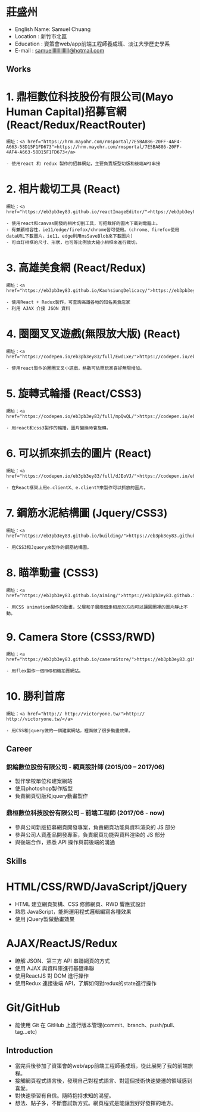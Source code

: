 # 莊盛州

* English Name: Samuel Chuang
* Location : 新竹市北區
* Education : 資策會web/app前端工程師養成班、淡江大學歷史學系
* E-mail : samuellllllllllllll@hotmail.com



## Works

# 1.  鼎桓數位科技股份有限公司(Mayo Human Capital)招募官網 (React/Redux/ReactRouter)

    網址：<a href="https://hrm.mayohr.com/rmsportal/7E5BA886-20FF-4AF4-A663-58D15F1FD673">https://hrm.mayohr.com/rmsportal/7E5BA886-20FF-4AF4-A663-58D15F1FD673</a>

    - 使用react 和 redux 製作的招募網站，主要負責版型切版和後端API串接

# 2.  相片裁切工具 (React)

    網址：<a href="https://eb3pb3ey83.github.io/reactImageEditor/">https://eb3pb3ey83.github.io/reactImageEditor/</a>

    - 使用react和canvas開發的相片切割工具，可把裁好的圖片下載到電腦上。
    - 有兼顧相容性，ie11/edge/firefox/chrome皆可使用。(chrome、firefox使用dataURL下載圖片，ie11、edge則用msSaveBlob來下載圖片)
    - 可自訂相框的尺寸、形狀，也可等比例放大縮小相框來進行裁切。
    
# 3.  高雄美食網 (React/Redux)

    網址：<a href="https://eb3pb3ey83.github.io/KaohsiungDelicacy/">https://eb3pb3ey83.github.io/KaohsiungDelicacy/</a>

    - 使用React + Redux製作，可查詢高雄各地的知名美食店家
    - 利用 AJAX 介接 JSON 資料
    
# 4.  圈圈叉叉遊戲(無限放大版)  (React)

    網址：<a href="https://codepen.io/eb3pb3ey83/full/EwdLxe/">https://codepen.io/eb3pb3ey83/full/EwdLxe/</a>

    - 使用react製作的圈圈叉叉小遊戲，格數可依照玩家喜好無限增加。

# 5.  旋轉式輪播 (React/CSS3)

    網址：<a href="https://codepen.io/eb3pb3ey83/full/mpQwQL/">https://codepen.io/eb3pb3ey83/full/mpQwQL/</a>

    - 用react和css3製作的輪播，圖片變換時會旋轉。

# 6.  可以抓來抓去的圖片 (React)

    網址：<a href="https://codepen.io/eb3pb3ey83/full/dJEoVJ/">https://codepen.io/eb3pb3ey83/full/dJEoVJ/</a>

    - 在React框架上用e.clientX、e.clientY來製作可以抓放的圖片。

# 7.  鋼筋水泥結構圖 (Jquery/CSS3)

    網址：<a href="https://eb3pb3ey83.github.io/building/">https://eb3pb3ey83.github.io/building/</a>
    
    - 用CSS3和Jquery來製作的鋼筋結構圖。

# 8.  瞄準動畫 (CSS3)

    網址：<a href="https://eb3pb3ey83.github.io/aiming/">https://eb3pb3ey83.github.io/aiming/</a>

    - 用CSS animation製作的動畫，父層和子層兩個走相反的方向可以讓圓圈裡的圖片靜止不動。

# 9.  Camera Store (CSS3/RWD)

    網址：<a href="https://eb3pb3ey83.github.io/cameraStore/">https://eb3pb3ey83.github.io/cameraStore/</a>

    - 用flex製作一個RWD相機拍賣網站。

# 10. 勝利首席

    網址：<a href="http:// http://victoryone.tw/">http:// http://victoryone.tw/</a>

    - 用CSS和jquery做的一個建案網站，裡面做了很多動畫效果。

## Career

### 銳綸數位股份有限公司 - 網頁設計師 (2015/09 – 2017/06)

* 製作學校單位和建案網站 
* 使用photoshop製作版型 
* 負責網頁切版和jquery動畫製作

### 鼎桓數位科技股份有限公司 – 前端工程師 (2017/06 - now)

* 參與公司新版招募網頁開發專案，負責網頁功能與資料渲染的 JS 部分
* 參與公司人資產品開發專案，負責網頁功能與資料渲染的 JS 部分
* 與後端合作，熟悉 API 操作與前後端的溝通


## Skills

  # HTML/CSS/RWD/JavaScript/jQuery

  * HTML 建立網頁架構、CSS 修飾網頁、RWD 響應式設計
  * 熟悉 JavaScript，能夠運用程式邏輯編寫各種效果
  * 使用 jQuery製做動畫效果

  # AJAX/ReactJS/Redux

  * 瞭解 JSON、第三方 API 串聯網頁的方式
  * 使用 AJAX 與資料庫進行基礎串聯
  * 使用ReactJS 對 DOM 進行操作
  * 使用Redux 連接後端 API，了解如何對redux的state進行操作

  # Git/GitHub

  * 能使用 Git 在 GitHub 上進行版本管理(commit、branch、push/pull、tag...etc)



## Introduction

* 當完兵後參加了資策會的web/app前端工程師養成班，從此展開了我的前端旅程。
* 接觸網頁程式語言後，發現自己對程式語言、對這個技術快速變遷的領域感到喜愛。
* 對快速學習有自信。隨時抱持求知的渴望。
* 想法、點子多，不斷嘗試新方式。網頁程式是能讓我好好發揮的地方。

